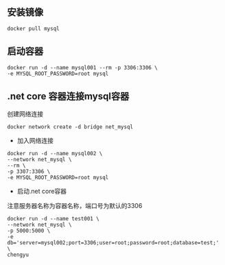 ## 安装镜像

```
docker pull mysql
```

## 启动容器

```
docker run -d --name mysql001 --rm -p 3306:3306 \
-e MYSQL_ROOT_PASSWORD=root mysql

```

## .net core 容器连接mysql容器

创建网络连接

```
docker network create -d bridge net_mysql
```

* 加入网络连接

```
docker run -d --name mysql002 \
--network net_mysql \
--rm \
-p 3307:3306 \
-e MYSQL_ROOT_PASSWORD=root mysql
```

* 启动.net core容器

注意服务器名称为容器名称，端口号为默认的3306

```
docker run -d --name test001 \
--network net_mysql \
-p 5000:5000 \
-e db='server=mysql002;port=3306;user=root;password=root;database=test;' \
chengyu
```
